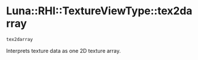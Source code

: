 # Luna::RHI::TextureViewType::tex2darray

```c++
tex2darray
```

Interprets texture data as one 2D texture array. 

